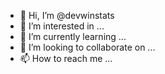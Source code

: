 - 👋 Hi, I’m @devwinstats
- 👀 I’m interested in ...
- 🌱 I’m currently learning ...
- 💞️ I’m looking to collaborate on ...
- 📫 How to reach me ...

<!---
devwinstats/devwinstats is a ✨ special ✨ repository because its `README.md` (this file) appears on your GitHub profile.
You can click the Preview link to take a look at your changes.
--->
